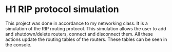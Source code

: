 # H1 RIP protocol simulation
This project was done in accordance to my networking class. It is a simulation of the RIP routing protocol.
This simulation allows the user to add and shutdown/delete routers, connect and disconnect them.
All these actions update the routing tables of the routers. These tables can be seen in the console.
